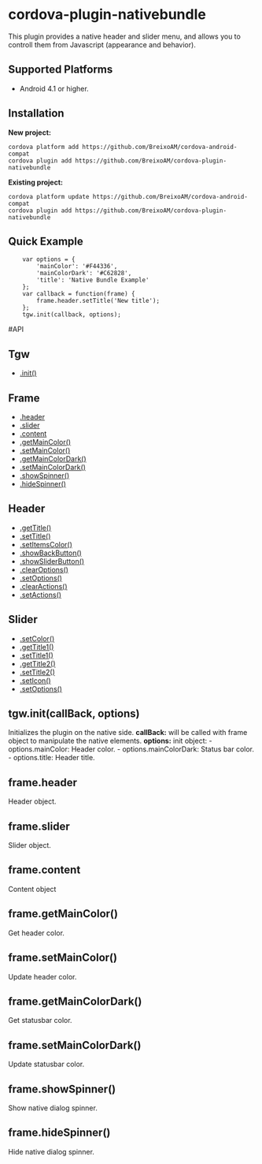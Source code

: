 # cordova-plugin-nativebundle
This plugin provides a native header and slider menu, and allows you to controll them from Javascript (appearance and behavior).

## Supported Platforms
* Android 4.1 or higher.

## Installation

**New project:**
```
cordova platform add https://github.com/BreixoAM/cordova-android-compat
cordova plugin add https://github.com/BreixoAM/cordova-plugin-nativebundle
```

**Existing project:**
```
cordova platform update https://github.com/BreixoAM/cordova-android-compat
cordova plugin add https://github.com/BreixoAM/cordova-plugin-nativebundle
```

## Quick Example
```
	var options = {
	    'mainColor': '#F44336',
	    'mainColorDark': '#C62828',
	    'title': 'Native Bundle Example'
	};
	var callback = function(frame) {
	    frame.header.setTitle('New title');
	};
	tgw.init(callback, options);
```

#API

## Tgw
- [.init()](#tgw-tgwinitcallbackoptions)

## Frame

- [.header](#frame-header)
- [.slider](#frame-slider)
- [.content](#frame-content)
- [.getMainColor()](#frame-getMainColor)
- [.setMainColor()](#frame-setMainColor)
- [.getMainColorDark()](#frame-getMainColorDark)
- [.setMainColorDark()](#frame-setMainColorDark)
- [.showSpinner()](#frame-showSpinner)
- [.hideSpinner()](#frame-hideSpinner)

## Header

- [.getTitle()](#header-getTitle)
- [.setTitle()](#frame-setTitle)
- [.setItemsColor()](#frame-setItemsColor)
- [.showBackButton()](#frame-showBackButton)
- [.showSliderButton()](#frame-showSliderButton)
- [.clearOptions()](#frame-clearOptions)
- [.setOptions()](#frame-setOptions)
- [.clearActions()](#frame-clearActions)
- [.setActions()](#frame-setActions)

## Slider

- [.setColor()](#header-setColor)
- [.getTitle1()](#frame-getTitle1)
- [.setTitle1()](#frame-setTitle1)
- [.getTitle2()](#frame-getTitle2)
- [.setTitle2()](#frame-setTitle2)
- [.setIcon()](#frame-setIcon)
- [.setOptions()](#frame-setOptions)

## tgw.init(callBack, options)

Initializes the plugin on the native side.
**callBack:** will be called with frame object to manipulate the native elements.
**options:** init object:
	- options.mainColor: Header color.
	- options.mainColorDark: Status bar color.
	- options.title: Header title.

## frame.header

Header object.

## frame.slider

Slider object.

## frame.content

Content object

## frame.getMainColor()

Get header color.

## frame.setMainColor()

Update header color.

## frame.getMainColorDark()

Get statusbar color.

## frame.setMainColorDark()

Update statusbar color.

## frame.showSpinner()

Show native dialog spinner.

## frame.hideSpinner()

Hide native dialog spinner.












